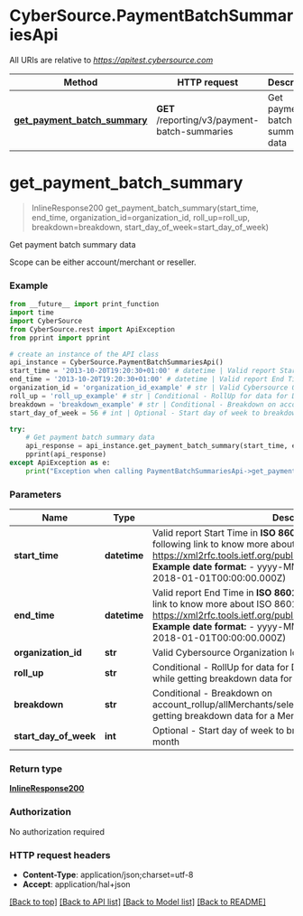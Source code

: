 # CyberSource.PaymentBatchSummariesApi

All URIs are relative to *https://apitest.cybersource.com*

Method | HTTP request | Description
------------- | ------------- | -------------
[**get_payment_batch_summary**](PaymentBatchSummariesApi.md#get_payment_batch_summary) | **GET** /reporting/v3/payment-batch-summaries | Get payment batch summary data


# **get_payment_batch_summary**
> InlineResponse200 get_payment_batch_summary(start_time, end_time, organization_id=organization_id, roll_up=roll_up, breakdown=breakdown, start_day_of_week=start_day_of_week)

Get payment batch summary data

Scope can be either account/merchant or reseller.

### Example 
```python
from __future__ import print_function
import time
import CyberSource
from CyberSource.rest import ApiException
from pprint import pprint

# create an instance of the API class
api_instance = CyberSource.PaymentBatchSummariesApi()
start_time = '2013-10-20T19:20:30+01:00' # datetime | Valid report Start Time in **ISO 8601 format** Please refer the following link to know more about ISO 8601 format. - https://xml2rfc.tools.ietf.org/public/rfc/html/rfc3339.html#anchor14   **Example date format:**   - yyyy-MM-dd'T'HH:mm:ss.SSSZ (e.g. 2018-01-01T00:00:00.000Z) 
end_time = '2013-10-20T19:20:30+01:00' # datetime | Valid report End Time in **ISO 8601 format** Please refer the following link to know more about ISO 8601 format. - https://xml2rfc.tools.ietf.org/public/rfc/html/rfc3339.html#anchor14   **Example date format:**   - yyyy-MM-dd'T'HH:mm:ss.SSSZ (e.g. 2018-01-01T00:00:00.000Z) 
organization_id = 'organization_id_example' # str | Valid Cybersource Organization Id (optional)
roll_up = 'roll_up_example' # str | Conditional - RollUp for data for DAY/WEEK/MONTH. Required while getting breakdown data for a Merchant (optional)
breakdown = 'breakdown_example' # str | Conditional - Breakdown on account_rollup/allMerchants/selectedMerchant. Required while getting breakdown data for a Merchant. (optional)
start_day_of_week = 56 # int | Optional - Start day of week to breakdown data for weeks in a month (optional)

try: 
    # Get payment batch summary data
    api_response = api_instance.get_payment_batch_summary(start_time, end_time, organization_id=organization_id, roll_up=roll_up, breakdown=breakdown, start_day_of_week=start_day_of_week)
    pprint(api_response)
except ApiException as e:
    print("Exception when calling PaymentBatchSummariesApi->get_payment_batch_summary: %s\n" % e)
```

### Parameters

Name | Type | Description  | Notes
------------- | ------------- | ------------- | -------------
 **start_time** | **datetime**| Valid report Start Time in **ISO 8601 format** Please refer the following link to know more about ISO 8601 format. - https://xml2rfc.tools.ietf.org/public/rfc/html/rfc3339.html#anchor14   **Example date format:**   - yyyy-MM-dd&#39;T&#39;HH:mm:ss.SSSZ (e.g. 2018-01-01T00:00:00.000Z)  | 
 **end_time** | **datetime**| Valid report End Time in **ISO 8601 format** Please refer the following link to know more about ISO 8601 format. - https://xml2rfc.tools.ietf.org/public/rfc/html/rfc3339.html#anchor14   **Example date format:**   - yyyy-MM-dd&#39;T&#39;HH:mm:ss.SSSZ (e.g. 2018-01-01T00:00:00.000Z)  | 
 **organization_id** | **str**| Valid Cybersource Organization Id | [optional] 
 **roll_up** | **str**| Conditional - RollUp for data for DAY/WEEK/MONTH. Required while getting breakdown data for a Merchant | [optional] 
 **breakdown** | **str**| Conditional - Breakdown on account_rollup/allMerchants/selectedMerchant. Required while getting breakdown data for a Merchant. | [optional] 
 **start_day_of_week** | **int**| Optional - Start day of week to breakdown data for weeks in a month | [optional] 

### Return type

[**InlineResponse200**](InlineResponse200.md)

### Authorization

No authorization required

### HTTP request headers

 - **Content-Type**: application/json;charset=utf-8
 - **Accept**: application/hal+json

[[Back to top]](#) [[Back to API list]](../README.md#documentation-for-api-endpoints) [[Back to Model list]](../README.md#documentation-for-models) [[Back to README]](../README.md)

